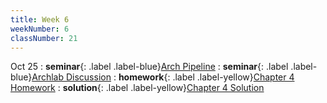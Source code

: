 ```yaml
---
title: Week 6
weekNumber: 6
classNumber: 21
---
```


Oct 25
: **seminar**{: .label .label-blue}[Arch Pipeline](/ics-23-fall/assets/class21/slides/pipeline.pdf)
  : **seminar**{: .label .label-blue}[Archlab Discussion](/ics-23-fall/assets/class21/slides/archlab.pdf)
: **homework**{: .label .label-yellow}[Chapter 4 Homework](/ics-23-fall/assets/class21/slides/第四章补充题目.pdf)
  : **solution**{: .label .label-yellow}[Chapter 4 Solution](/ics-23-fall/assets/class21/slides/第四章补充题答案.pdf)
